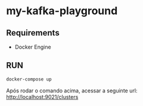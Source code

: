 # my-kafka-playground

## Requirements
- Docker Engine

## RUN
```bash
docker-compose up
```
Após rodar o comando acima, acessar a seguinte url:
[http://localhost:9021/clusters](http://localhost:9021/clusters)